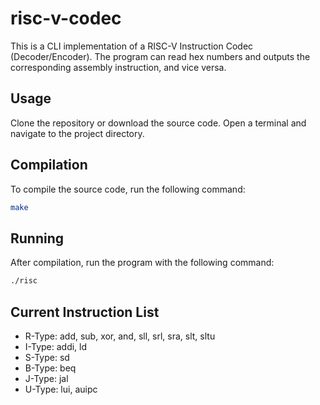 # risc-v-codec
This is a CLI implementation of a RISC-V Instruction Codec (Decoder/Encoder). The program can read hex numbers and outputs the corresponding assembly instruction, and vice versa.

## Usage
Clone the repository or download the source code.
Open a terminal and navigate to the project directory.

## Compilation
To compile the source code, run the following command:
```bash
make
```

## Running
After compilation, run the program with the following command:
```bash
./risc
```
## Current Instruction List
- R-Type: add, sub, xor, and, sll, srl, sra, slt, sltu
- I-Type: addi, ld
- S-Type: sd
- B-Type: beq
- J-Type: jal
- U-Type: lui, auipc

